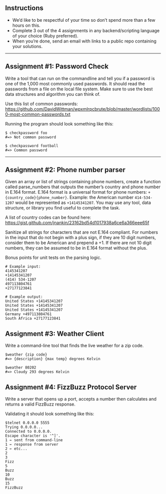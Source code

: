 ## Instructions
* We’d like to be respectful of your time so don’t spend more than a few hours on this.
* Complete 3 out of the 4 assignments in any backend/scripting language of your choice (Ruby preferred).
* When you’re done, send an email with links to a public repo containing your solutions.

---
## Assignment #1: Password Check
Write a tool that can run on the commandline and tell you if a password is one of the 1,000 most commonly used passwords.  It should read the passwords from a file on the local file system.  Make sure to use the best data structures and algorithm you can think of.

Use this list of common passwords: https://github.com/DavidWittman/wpxmlrpcbrute/blob/master/wordlists/1000-most-common-passwords.txt

Running the program should look something like this:
```
$ checkpassword foo
#=> Not common password

$ checkpassword football
#=> Common password
```
---
## Assignment #2: Phone number parser
Given an array or list of strings containing phone numbers, create a function called parse_numbers that outputs the number’s country and phone number in E.164 format.  E.164 format is a universal format for phone numbers: `+{country_code}{phone_number}`.  Example: the American number `414-534-1207` would be represented as `+14145341207`.  You may use any tool, data structure, or library you find useful to complete the task.

A list of country codes can be found here: https://gist.github.com/jnankin/23162bd54d1017938a6ce6a366eee65f

Sanitize all strings for characters that are not E.164 compliant.  For numbers in the input that do not begin with a plus sign, if they are 10 digit numbers, consider them to be American and prepend a +1. If there are not 10 digit numbers, they can be assumed to be in E.164 format without the plus.

Bonus points for unit tests on the parsing logic.

```
# Example input:
4145341207
+14145341207
(414) 534-1207
497113804761
+27177123841

# Example output:
United States +14145341207
United States +14145341207
United States +14145341207
Germany +497113804761
South Africa +27177123841
```

## Assignment #3: Weather Client
Write a command-line tool that finds the live weather for a zip code.
```
$weather {zip code}
#=> {description} {max temp} degrees Kelvin

$weather 80202
#=> Cloudy 293 degrees Kelvin
```

## Assignment #4: FizzBuzz Protocol Server
Write a server that opens up a port, accepts a number then calculates and returns a valid FizzBuzz response.

Validating it should look something like this:

```
$telnet 0.0.0.0 5555
Trying 0.0.0.0...
Connected to 0.0.0.0.
Escape character is '^]'.
1 ← sent from command-line
1 ← response from server
2 ← etc...
2
3
Fizz
5
Buzz
10
Buzz
15
FizzBuzz
```
